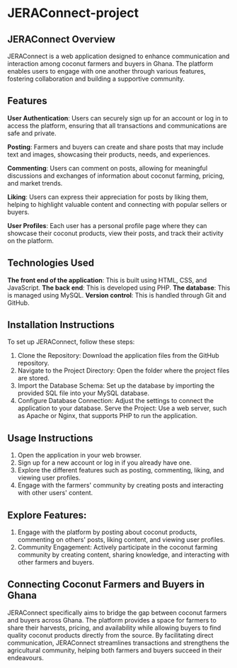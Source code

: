 # JERAConnect-project
## JERAConnect Overview

JERAConnect is a web application designed to enhance communication and interaction among coconut farmers and buyers in Ghana. The platform enables users to engage with one another through various features, fostering collaboration and building a supportive community.

## Features
**User Authentication**:
Users can securely sign up for an account or log in to access the platform, ensuring that all transactions and communications are safe and private.

**Posting**:
Farmers and buyers can create and share posts that may include text and images, showcasing their products, needs, and experiences.

**Commenting**:
Users can comment on posts, allowing for meaningful discussions and exchanges of information about coconut farming, pricing, and market trends.

**Liking**:
Users can express their appreciation for posts by liking them, helping to highlight valuable content and connecting with popular sellers or buyers.

**User Profiles**:
Each user has a personal profile page where they can showcase their coconut products, view their posts, and track their activity on the platform.

## Technologies Used
**The front end of the application**: This is built using HTML, CSS, and JavaScript.
**The back end**: This is developed using PHP.
**The database**: This is managed using MySQL.
**Version control**: This is handled through Git and GitHub.

## Installation Instructions
To set up JERAConnect, follow these steps:

1. Clone the Repository: Download the application files from the GitHub repository.
2. Navigate to the Project Directory: Open the folder where the project files are stored.
3. Import the Database Schema: Set up the database by importing the provided SQL file into your MySQL database.
4. Configure Database Connection: Adjust the settings to connect the application to your database. Serve the Project: Use a web server, such as Apache or Nginx, that supports PHP to run the application.

## Usage Instructions
1. Open the application in your web browser.
2. Sign up for a new account or log in if you already have one.
3. Explore the different features such as posting, commenting, liking, and viewing user profiles.
4. Engage with the farmers' community by creating posts and interacting with other users' content.
## Explore Features:
1. Engage with the platform by posting about coconut products, commenting on others' posts, liking content, and viewing user profiles.
2. Community Engagement: Actively participate in the coconut farming community by creating content, sharing knowledge, and interacting with other farmers and buyers.
## Connecting Coconut Farmers and Buyers in Ghana
JERAConnect specifically aims to bridge the gap between coconut farmers and buyers across Ghana. The platform provides a space for farmers to share their harvests, pricing, and availability while allowing buyers to find quality coconut products directly from the source. By facilitating direct communication, JERAConnect streamlines transactions and strengthens the agricultural community, helping both farmers and buyers succeed in their endeavours.
